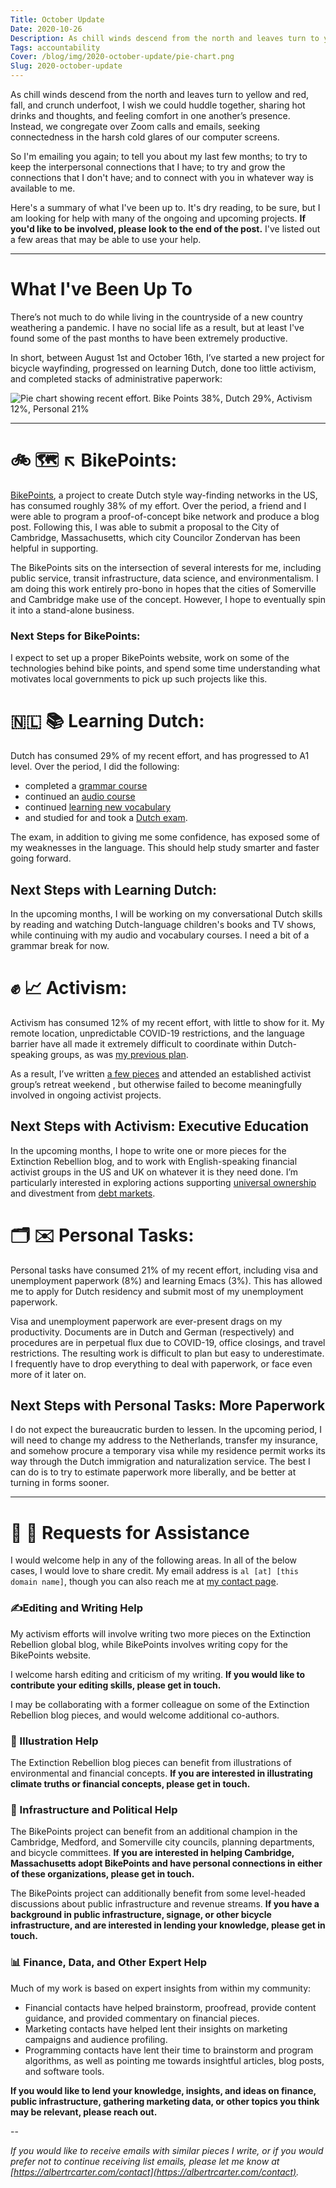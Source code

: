 ```yaml
---
Title: October Update
Date: 2020-10-26
Description: As chill winds descend from the north and leaves turn to yellow and red, fall, and crunch underfoot, I wish we could huddle together, sharing hot drinks and thoughts, and feeling comfort in one another’s presence. Instead, we congregate over Zoom calls and emails, seeking connectedness in the harsh cold glares of our computer screens. So I'm emailing you again; to tell you about my last few months; to try to keep the interpersonal connections that I have; to try and grow the connections that I don't have; and to connect with you in whatever way is available to me."
Tags: accountability
Cover: /blog/img/2020-october-update/pie-chart.png
Slug: 2020-october-update
---
```

As chill winds descend from the north and leaves turn to yellow and red, fall, and crunch underfoot, I wish we could huddle together, sharing hot drinks and thoughts, and feeling comfort in one another’s presence. Instead, we congregate over Zoom calls and emails, seeking connectedness in the harsh cold glares of our computer screens.

So I'm emailing you again; to tell you about my last few months; to try to keep the interpersonal connections that I have; to try and grow the connections that I don't have; and to connect with you in whatever way is available to me.

Here's a summary of what I've been up to. It's dry reading, to be sure, but I am looking for help with many of the ongoing and upcoming projects. **If you'd like to be involved, please look to the end of the post.** I've listed out a few areas that may be able to use your help.

---

# What I've Been Up To

There’s not much to do while living in the countryside of a new country weathering a pandemic. I have no social life as a result, but at least I've found some of the past months to have been extremely productive.

In short, between August 1st and October 16th, I’ve started a new project for bicycle wayfinding, progressed on learning Dutch, done too little activism, and completed stacks of administrative paperwork:


![Pie chart showing recent effort. Bike Points 38%, Dutch 29%, Activism 12%, Personal 21%]({static}/blog/img/2020-october-update/pie-chart.png)

---

# 🚲 🗺 ↖️ BikePoints:

[BikePoints](https://albertrcarter.com/bike-points), a project to create Dutch style way-finding networks in the US, has consumed roughly 38% of my effort. Over the period, a friend and I were able to program a proof-of-concept bike network and produce a blog post. Following this, I was able to submit a proposal to the City of Cambridge, Massachusetts, which city Councilor Zondervan has been helpful in supporting.

The BikePoints sits on the intersection of several interests for me, including public service, transit infrastructure, data science, and environmentalism. I am doing this work entirely pro-bono in hopes that the cities of Somerville and Cambridge make use of the concept. However, I hope to eventually spin it into a stand-alone business.

### Next Steps for BikePoints:
I expect to set up a proper BikePoints website, work on some of the technologies behind bike points, and spend some time understanding what motivates local governments to pick up such projects like this.


# 🇳🇱 📚 Learning Dutch:
Dutch has consumed 29% of my recent effort, and has progressed to A1 level. Over the period, I did the following:
- completed a [grammar course](https://www.learndutch.org/product/dutchgrammar/)
- continued an [audio course](https://www.michelthomas.com/learn-dutch/)
- continued [learning new vocabulary](https://www.babbel.com/dutch-vocabulary)
- and studied for and took a [Dutch exam](https://www.learndutch.org/product/dutchgrammar/).

The exam, in addition to giving me some confidence, has exposed some of my weaknesses in the language. This should help study smarter and faster going forward.

## Next Steps with Learning Dutch:
In the upcoming months, I will be working on my conversational Dutch skills by reading and watching Dutch-language children's books and TV shows, while continuing with my audio and vocabulary courses. I need a bit of a grammar break for now.

# ✊ 📈 Activism:

Activism has consumed 12% of my recent effort, with little to show for it. My remote location, unpredictable COVID-19 restrictions, and the language barrier have all made it extremely difficult to coordinate within Dutch-speaking groups, as was [my previous plan](https://www.albertrcarter.com/june-juy-update-2020).

As a  result, I’ve written [a few pieces](https://www.albertrcarter.com/leaks-for-liability-against-fossil-fuels) and attended an established activist group’s retreat weekend , but otherwise failed to become meaningfully involved in ongoing activist projects.


## Next Steps with Activism: Executive Education
In the upcoming months, I hope to write one or more pieces for the Extinction Rebellion blog, and to work with English-speaking financial activist groups in the US and UK on whatever it is they need done. I’m particularly interested in exploring actions supporting [universal ownership]( https://www.trucost.com/publication/universal-ownership-environmental-externalities-matter-institutional-investors-full-report/) and divestment from [debt markets]( https://www.investopedia.com/ask/answers/071415/what-are-differences-between-debt-and-equity-markets.asp).


# 🗂 ✉️ Personal Tasks:
Personal tasks have consumed 21% of my recent effort, including visa and unemployment paperwork (8%) and learning Emacs (3%). This has allowed me to apply for Dutch residency and submit most of my unemployment paperwork.

Visa and unemployment paperwork are ever-present drags on my productivity. Documents are in Dutch and German (respectively) and procedures are in perpetual flux due to COVID-19, office closings, and travel restrictions. The resulting work is difficult to plan but easy to underestimate. I frequently have to drop everything to deal with paperwork, or face even more of it later on.

## Next Steps with Personal Tasks: More Paperwork
I do not expect the bureaucratic burden to lessen. In the upcoming period, I will need to change my address to the Netherlands, transfer my insurance, and somehow procure a temporary visa while my residence permit works its way through the Dutch immigration and naturalization service. The best I can do is to try to estimate paperwork more liberally, and be better at turning in forms sooner.

---

# 🙏 💬 Requests for Assistance
I would welcome help in any of the following areas. In all of the below cases, I would love to share credit. My email address is `al [at] [this domain name]`, though you can also reach me at [my contact page](https://albertrcarter.com/contact).

### ✍️Editing and Writing Help
My activism efforts will involve writing two more pieces on the Extinction Rebellion global blog, while BikePoints involves writing copy for the BikePoints website.

I welcome harsh editing and criticism of my writing. **If you would like to contribute your editing skills, please get in touch.**

I may be collaborating with a former colleague on some of the Extinction Rebellion blog pieces, and would welcome additional co-authors.

### 🎨 Illustration Help
The Extinction Rebellion blog pieces can benefit from illustrations of environmental and financial concepts. **If you are interested in illustrating climate truths or financial concepts, please get in touch.**

### 💪 Infrastructure and Political Help
The BikePoints project can benefit from an additional champion in the Cambridge, Medford, and Somerville city councils, planning departments, and bicycle committees. **If you are interested in helping Cambridge, Massachusetts adopt BikePoints and have personal connections in either of these organizations, please get in touch.**

The BikePoints project can additionally benefit from some level-headed discussions about public infrastructure and revenue streams. **If you have a background in public infrastructure, signage, or other bicycle infrastructure, and are interested in lending your knowledge, please get in touch.**


### 📊 Finance, Data, and Other Expert Help
Much of my work is based on expert insights from within my community: 

- Financial contacts have helped brainstorm, proofread, provide content guidance, and provided commentary on financial pieces.
- Marketing contacts have helped lent their insights on marketing campaigns and audience profiling.
- Programming contacts have lent their time to brainstorm and program algorithms, as well as pointing me towards insightful articles, blog posts, and software tools.

**If you would like to lend your knowledge, insights, and ideas on finance, public infrastructure, gathering marketing data, or other topics you think may be relevant, please reach out.**

--

*If you would like to receive emails with similar pieces I write, or if you would prefer not to continue receiving list emails, please let me know at [https://albertrcarter.com/contact](https://albertrcarter.com/contact).*

